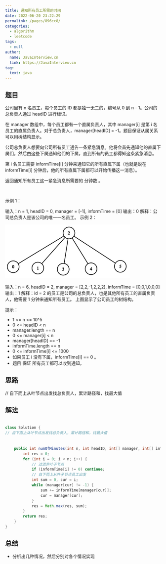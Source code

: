 ```yaml
---
title: 通知所有员工所需的时间
date: 2022-06-20 23:22:29
permalink: /pages/896cc8/
categories: 
  - algorithm
  - leetcode
tags: 
  - null
author: 
  name: JavaInterview.cn
  link: https://JavaInterview.cn
tag: 
  text: java
---
```



## 题目

公司里有 n 名员工，每个员工的 ID 都是独一无二的，编号从 0 到 n - 1。公司的总负责人通过 headID 进行标识。

在 manager 数组中，每个员工都有一个直属负责人，其中 manager[i] 是第 i 名员工的直属负责人。对于总负责人，manager[headID] = -1。题目保证从属关系可以用树结构显示。

公司总负责人想要向公司所有员工通告一条紧急消息。他将会首先通知他的直属下属们，然后由这些下属通知他们的下属，直到所有的员工都得知这条紧急消息。

第 i 名员工需要 informTime[i] 分钟来通知它的所有直属下属（也就是说在 informTime[i] 分钟后，他的所有直属下属都可以开始传播这一消息）。

返回通知所有员工这一紧急消息所需要的 分钟数 。

 

示例 1：

输入：n = 1, headID = 0, manager = [-1], informTime = [0]
输出：0
解释：公司总负责人是该公司的唯一一名员工。
示例 2：

![](../../../media/pictures/leetcode/graph(1).png)

输入：n = 6, headID = 2, manager = [2,2,-1,2,2,2], informTime = [0,0,1,0,0,0]
输出：1
解释：id = 2 的员工是公司的总负责人，也是其他所有员工的直属负责人，他需要 1 分钟来通知所有员工。
上图显示了公司员工的树结构。
 

提示：

- 1 <= n <= 10^5
- 0 <= headID < n
- manager.length == n
- 0 <= manager[i] < n
- manager[headID] == -1
- informTime.length == n
- 0 <= informTime[i] <= 1000
- 如果员工 i 没有下属，informTime[i] == 0 。
- 题目 保证 所有员工都可以收到通知。



## 思路

// 自下而上从叶节点出发找总负责人，累计路径和，找最大值

## 解法
```java

class Solution {
// 自下而上从叶节点出发找总负责人，累计路径和，找最大值


    public int numOfMinutes(int n, int headID, int[] manager, int[] informTime) {
        int res = 0;
        for (int i = 0; i < n; i++) {
            // 过滤非叶子节点
            if (informTime[i] != 0) continue;
            // 自下而上从叶子节点员工出发
            int sum = 0, cur = i;
            while (manager[cur] != -1) {
                sum += informTime[manager[cur]];
                cur = manager[cur];
            }
            res = Math.max(res, sum);
        }
        return res;
    }
}
```

## 总结

- 分析出几种情况，然后分别对各个情况实现 
